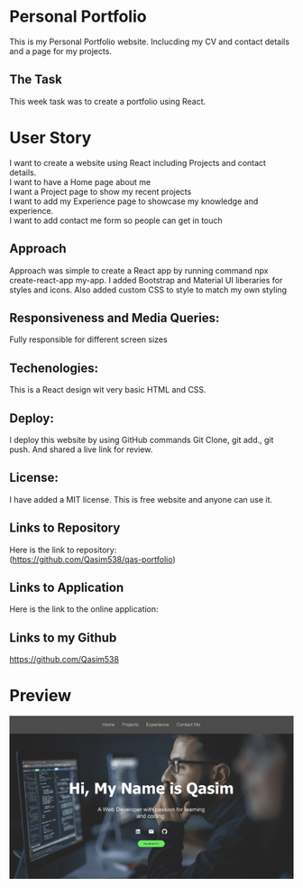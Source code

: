 # Personal Portfolio
This is my Personal Portfolio website. Inclucding my CV and contact details and a page for my projects.

## The Task
This week task was to create a portfolio using React.


# User Story
I want to create a website using React including Projects and contact details.
<br>
I want to have a Home page about me
<br>
I want a Project page to show my recent projects
<br>
I want to add my Experience page to showcase my knowledge and experience.
<br>
I want to add contact me form so people can get in touch


## Approach

Approach was simple to create a React app by running command npx create-react-app my-app.
I added Bootstrap and Material UI liberaries for styles and icons. Also added custom CSS to style to match my own styling

## Responsiveness and Media Queries:
Fully responsible for different screen sizes

## Techenologies:
This is a React design
wit very basic HTML and CSS.


## Deploy:
I deploy this website by using GitHub commands 
Git Clone, git add., git push.
And shared a live link for review.


## License:
I have added a MIT license. This is free website and anyone can use it.


## Links to Repository
Here is the link to repository: <br>
(https://github.com/Qasim538/qas-portfolio)

## Links to Application
Here is the link to the online application: <br>

## Links to my Github
https://github.com/Qasim538


# Preview

![Preview](./src/assets/Preview.png)
